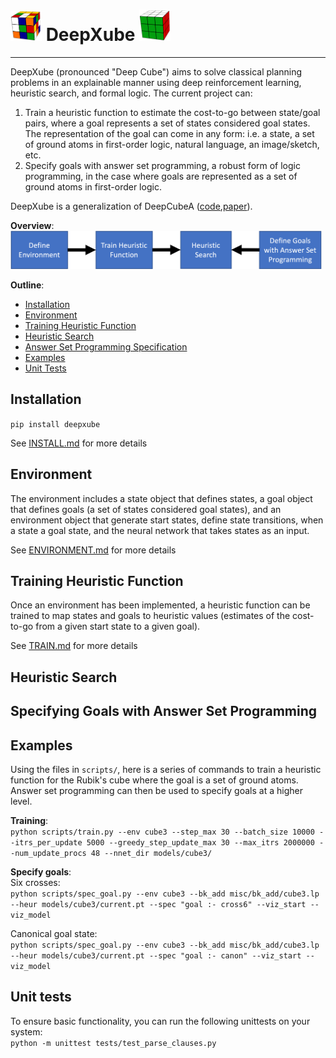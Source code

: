 # <img src="./misc/images/scrambledCube.png" width="50"> DeepXube <img src="./misc/images/solvedCube.png" width="50">

--------------------------------------------------------------------------------

DeepXube (pronounced "Deep Cube") aims to solve classical planning problems in an explainable manner using deep reinforcement learning, 
heuristic search, and formal logic. The current project can:

1) Train a heuristic function to estimate the cost-to-go between state/goal pairs, 
where a goal represents a set of states considered goal states. The representation of the goal can come 
in any form: i.e. a state, a set of ground atoms in first-order logic, natural language, an image/sketch, etc.
2) Specify goals with answer set programming, a robust form of logic programming, in the case where goals are represented as a set of ground atoms in first-order logic.

DeepXube is a generalization of DeepCubeA ([code](https://github.com/forestagostinelli/DeepCubeA/),[paper](https://cse.sc.edu/~foresta/assets/files/SolvingTheRubiksCubeWithDeepReinforcementLearningAndSearch_Final.pdf)).

**Overview**:\
<img src="./misc/images/overview.png" width="500">

**Outline**:

- [Installation](#installation)
- [Environment](#environment-implementation)
- [Training Heuristic Function](#training-heuristic-function)
- [Heuristic Search](#heuristic-search)
- [Answer Set Programming Specification](#specifying-goals-with-answer-set-programming)
- [Examples](#examples)
- [Unit Tests](#unit-tests)



## Installation

`pip install deepxube`

See [INSTALL.md](INSTALL.md) for more details

## Environment
The environment includes a state object that defines states, a goal object that defines goals (a set of states considered goal states),
and an environment object that generate start states, define state transitions, when a state a goal state, and the neural network that takes states as an input.

See [ENVIRONMENT.md](ENVIRONMENT.md) for more details


## Training Heuristic Function
Once an environment has been implemented, a heuristic function can be trained to map states and goals to heuristic 
values (estimates of the cost-to-go from a given start state to a given goal).

See [TRAIN.md](TRAIN.md) for more details


## Heuristic Search

## Specifying Goals with Answer Set Programming

## Examples
Using the files in `scripts/`, here is a series of commands to train a heuristic function for the Rubik's cube 
where the goal is a set of ground atoms. Answer set programming can then be used to specify goals at a higher level.

**Training**:\
`python scripts/train.py --env cube3 --step_max 30 --batch_size 10000 --itrs_per_update 5000 --greedy_step_update_max 30 --max_itrs 2000000 --num_update_procs 48 --nnet_dir models/cube3/`

**Specify goals**:\
Six crosses:\
`python scripts/spec_goal.py --env cube3 --bk_add misc/bk_add/cube3.lp --heur models/cube3/current.pt --spec "goal :- cross6" --viz_start --viz_model`

Canonical goal state:\
`python scripts/spec_goal.py --env cube3 --bk_add misc/bk_add/cube3.lp --heur models/cube3/current.pt --spec "goal :- canon" --viz_start --viz_model`


## Unit tests
To ensure basic functionality, you can run the following unittests on your system:\
`python -m unittest tests/test_parse_clauses.py`